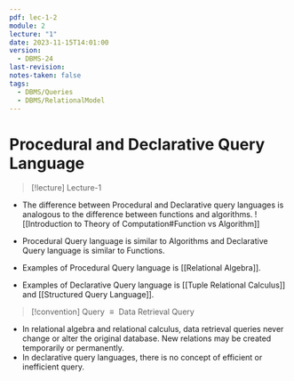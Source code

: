 ```yaml
---
pdf: lec-1-2
module: 2
lecture: "1"
date: 2023-11-15T14:01:00
version:
  - DBMS-24
last-revision: 
notes-taken: false
tags:
  - DBMS/Queries
  - DBMS/RelationalModel
---
```

# Procedural and Declarative Query Language
> [!lecture] Lecture-1

- The difference between Procedural and Declarative query languages is analogous to the difference between functions and algorithms.
![[Introduction to Theory of Computation#Function vs Algorithm]]
- Procedural Query language is similar to Algorithms and Declarative Query language is similar to Functions.

- Examples of Procedural Query language is [[Relational Algebra]].
- Examples of Declarative Query language is [[Tuple Relational Calculus]] and [[Structured Query Language]].

> [!convention] 
> Query ${} \equiv {}$ Data Retrieval Query

- In relational algebra and relational calculus, data retrieval queries never change or alter the original database. New relations may be created temporarily or permanently.
- In declarative query languages, there is no concept of efficient or inefficient query.